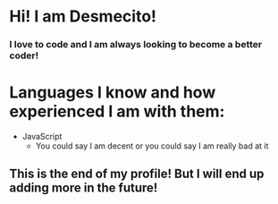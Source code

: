 # Hi! I am Desmecito!
### I love to code and I am always looking to become a better coder!


# Languages I know and how experienced I am with them:

- JavaScript
  - You could say I am decent or you could say I am really bad at it
  
  
  
## This is the end of my profile! But I will end up adding more in the future!
